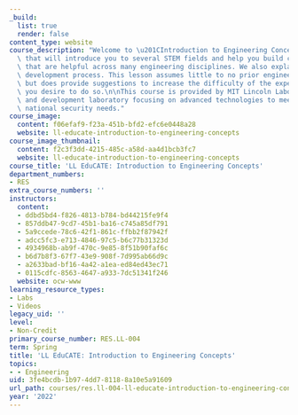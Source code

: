 ```yaml
---
_build:
  list: true
  render: false
content_type: website
course_description: "Welcome to \u201CIntroduction to Engineering Concepts,\" a lesson\
  \ that will introduce you to several STEM fields and help you build core skills\
  \ that are helpful across many engineering disciplines. We also explain the engineering/research\
  \ development process. This lesson assumes little to no prior engineering experience\
  \ but does provide suggestions to increase the difficulty of the experiments should\
  \ you desire to do so.\n\nThis course is provided by MIT Lincoln Laboratory, a research\
  \ and development laboratory focusing on advanced technologies to meet critical\
  \ national security needs."
course_image:
  content: f06efaf9-f23a-451b-bfd2-efc6e0448a28
  website: ll-educate-introduction-to-engineering-concepts
course_image_thumbnail:
  content: f2c3f3dd-4215-485c-a58d-aa4d1bcb3fc7
  website: ll-educate-introduction-to-engineering-concepts
course_title: 'LL EduCATE: Introduction to Engineering Concepts'
department_numbers:
- RES
extra_course_numbers: ''
instructors:
  content:
  - ddbd5bd4-f826-4813-b784-bd44215fe9f4
  - 857ddb47-9cd7-45b1-ba16-c745a85df791
  - 5a9ccede-78c6-42f1-861c-ffbb2f87942f
  - adcc5fc3-e713-4846-97c5-b6c77b31323d
  - 4934968b-ab9f-470c-9e85-8f51b90faf6c
  - b6d7b8f3-67f7-43e9-908f-7d995ab66d9c
  - a2633bad-bf16-4a42-a1ea-ed84ed43ec71
  - 0115cdfc-8563-4647-a933-7dc51341f246
  website: ocw-www
learning_resource_types:
- Labs
- Videos
legacy_uid: ''
level:
- Non-Credit
primary_course_number: RES.LL-004
term: Spring
title: 'LL EduCATE: Introduction to Engineering Concepts'
topics:
- - Engineering
uid: 3fe4bcdb-1b97-4dd7-8118-8a10e5a91609
url_path: courses/res.ll-004-ll-educate-introduction-to-engineering-concepts-spring-2022
year: '2022'
---
```

